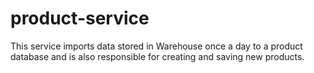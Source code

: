 # product-service

This service imports data stored in Warehouse once a day to a product database and is also responsible for creating and
saving new products.

